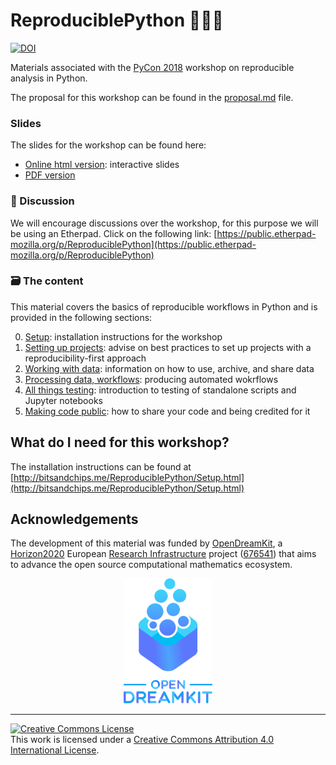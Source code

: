 # ReproduciblePython  🐍🐱‍👤

[![DOI](https://zenodo.org/badge/130230667.svg)](https://zenodo.org/badge/latestdoi/130230667)

Materials associated with the [PyCon 2018](https://us.pycon.org/2018/about/) workshop on reproducible analysis in Python.

The proposal for this workshop can be found in the [proposal.md](./proposal.md) file.

### Slides
The slides for the workshop can be found here:
- [Online html version](http://bitsandchips.me/Talks/PyCon.html): interactive slides
- [PDF version](http://doi.org/cn9t)

### 💬 Discussion

We will encourage discussions over the workshop, for this purpose we will be using an Etherpad. Click on the following link:  [https://public.etherpad-mozilla.org/p/ReproduciblePython](https://public.etherpad-mozilla.org/p/ReproduciblePython)


### 🗃️ The content

This material covers the basics of reproducible workflows in Python and is provided in the following sections:

0. [Setup](00_Setup.ipynb): installation instructions for the workshop
1. [Setting up projects](01_ProjectStructure.ipynb): advise on best practices to set up projects with a reproducibility-first approach
2. [Working with data](02_WorkingWithData.ipynb): information on how to use, archive, and share data
3. [Processing data, workflows](03_ProcessData.ipynb): producing automated wokrflows 
4. [All things testing](04_Testing.ipynb): introduction to testing of standalone scripts and Jupyter notebooks
5. [Making code public](05_SharingAnalysis.ipynb): how to share your code and being credited for it

## What do I need for this workshop?
The installation instructions can be found at [http://bitsandchips.me/ReproduciblePython/Setup.html](http://bitsandchips.me/ReproduciblePython/Setup.html)

## Acknowledgements

The development of this material was funded by [OpenDreamKit][odk], 
a [Horizon2020][h2020] European [Research Infrastructure][res-inf] project ([676541][odk-grant]) that aims to 
advance the open source computational mathematics ecosystem.

<div align="center"> 
<img src="assets/opendreamkit.svg" alt="OpenDreamKit logo" height=200em />
</div>

 ---
 <a rel="license" href="http://creativecommons.org/licenses/by/4.0/"><img alt="Creative Commons License" style="border-width:0" src="https://i.creativecommons.org/l/by/4.0/88x31.png" /></a><br />This work is licensed under a <a rel="license" href="http://creativecommons.org/licenses/by/4.0/">Creative Commons Attribution 4.0 International License</a>.



[odk]: http://opendreamkit.org/
[h2020]: https://ec.europa.eu/programmes/horizon2020/
[res-inf]: https://ec.europa.eu/programmes/horizon2020/en/h2020-section/european-research-infrastructures-including-e-infrastructures
[odk-grant]: http://cordis.europa.eu/project/rcn/198334_en.html
[uos-rse]: http://rse.shef.ac.uk
